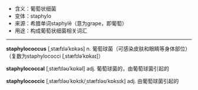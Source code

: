 
- <span class="definition">含义：葡萄状细菌</span>
- <span class="definition">变体：staphylo</span>
- <span class="definition">来源：希腊单词staphylē（意为grape，即葡萄）</span>
- <span class="definition">用途：构成葡萄状细菌相关词汇</span>

---

<span class="vocabulary">**staphylococcus**</span> [ˌstæfɪləˈkɒkəs] n. 葡萄球菌（可感染皮肤和眼睛等身体部位）（复数为staphylococci [ˌstæfɪləˈkɒkaɪ]）

<span class="vocabulary">**staphylococcal**</span> [ˌstæfɪləʊˈkɒkəl] adj. 葡萄球菌的，由葡萄球菌引起的

<span class="vocabulary">**staphylococcic**</span> [ˌstæfɪləʊˈkɒkɪk/ˌstæfɪləʊˈkɒksɪk] adj. 由葡萄球菌引起的
